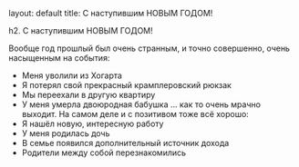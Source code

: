 ﻿layout: default
title: С наступившим НОВЫМ ГОДОМ!

h2. С наступившим НОВЫМ ГОДОМ!

Вообще год прошлый был очень странным, и точно совершенно, очень насыщенным на события:
* Меня уволили из Хогарта
* Я потерял свой прекрасный крамплеровский рюкзак
* Мы переехали в другую квартиру
* У меня умерла двоюродная бабушка
... как то очень мрачно выходит. На самом деле и с позитивом тоже всё хорошо:
* Я нашёл новую, интересную работу
* У меня родилась дочь
* В семье появился дополнительный источник дохода
* Родители между собой перезнакомились
